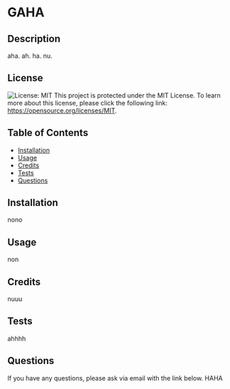 # GAHA
  ## Description
  aha. ah. ha. nu.

  
  ## License
  ![License: MIT](https://img.shields.io/badge/License-MIT-yellow.svg)
  This project is protected under the MIT License. To learn more about this license, please click the following link: https://opensource.org/licenses/MIT.

  ## Table of Contents
  * [Installation](#installation)
  * [Usage](#usage)
  * [Credits](#credits)
  * [Tests](#tests)
  * [Questions](#questions)


  ## Installation
  nono

  ## Usage
  non

  ## Credits
  nuuu

  ## Tests
  ahhhh

  ## Questions
  If you have any questions, please ask via email with the link below.
  HAHA
